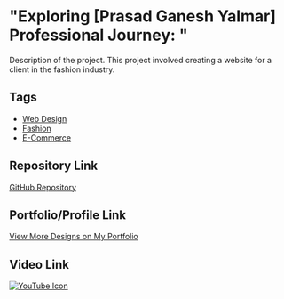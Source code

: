 # "Exploring [Prasad Ganesh Yalmar] Professional Journey: "

Description of the project. This project involved creating a website for a client in the fashion industry.

## Tags
- [Web Design](#)
- [Fashion](#)
- [E-Commerce](#)

## Repository Link
[GitHub Repository]([https://github.com/yourusername/project-title](https://mipashyayalmar.github.io/-Profile-data/))

## Portfolio/Profile Link
[View More Designs on My Portfolio](https://mipashyayalmar.github.io/-Profile-data/)

## Video Link
[![YouTube Icon](https://www.iconfinder.com/icons/1243689/download/png/32)](https://www.youtube.com/watch?v=yourvideoid)
